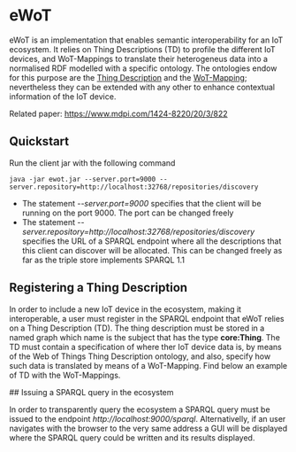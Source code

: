 # eWoT

eWoT is an implementation that enables semantic interoperability for an IoT ecosystem. It relies on Thing Descriptions (TD) to profile the different IoT devices, and WoT-Mappings to translate their heterogeneus data into a normalised RDF modelled with a specific ontology. The ontologies endow for this purpose are the [Thing Description](http://iot.linkeddata.es/def/wot/index-en.html) and the [WoT-Mapping](http://iot.linkeddata.es/def/wot-mappings/index-en.html); nevertheless they can be extended with any other to enhance contextual information of the IoT device.

Related paper: https://www.mdpi.com/1424-8220/20/3/822

## Quickstart

Run the client jar with the following command

````
java -jar ewot.jar --server.port=9000 --server.repository=http://localhost:32768/repositories/discovery
````

* The statement *--server.port=9000* specifies that the client will be running on the port 9000. The port can be changed freely
* The statement *--server.repository=http://localhost:32768/repositories/discovery* specifies the URL of a SPARQL endpoint where all the descriptions that this client can discover will be allocated. This can be changed freely as far as the triple store implements SPARQL 1.1

## Registering a Thing Description

In order to include a new IoT device in the ecosystem, making it interoperable, a user must register in the SPARQL endpoint that eWoT relies on a Thing Description (TD). The thing description must be stored in a named graph which name is the subject that has the type **core:Thing**. The TD must contain a specification of where ther IoT device data is, by means of the Web of Things Thing Description ontology, and also, specify how such data is translated by means of a WoT-Mapping. Find below an example of TD with the WoT-Mappings.

## Issuing a SPARQL query in the ecosystem

In order to transparently query the ecosystem a SPARQL query must be issued to the endpoint *http://localhost:9000/sparql*. Alternativelly, if an user navigates with the browser to the very same address a GUI will be displayed where the SPARQL query could be written and its results displayed.

